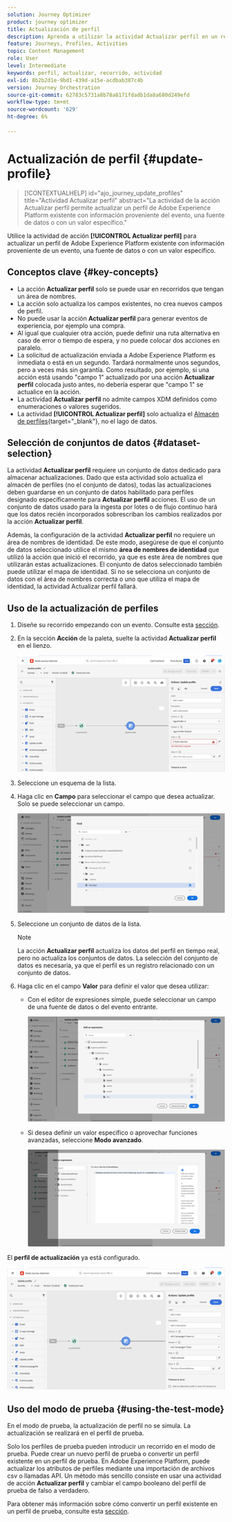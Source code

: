 ```yaml
---
solution: Journey Optimizer
product: journey optimizer
title: Actualización de perfil
description: Aprenda a utilizar la actividad Actualizar perfil en un recorrido
feature: Journeys, Profiles, Activities
topic: Content Management
role: User
level: Intermediate
keywords: perfil, actualizar, recorrido, actividad
exl-id: 8b2b2d1e-9bd1-439d-a15e-acdbab387c4b
version: Journey Orchestration
source-git-commit: 62783c5731a8b78a8171fdadb1da8a680d249efd
workflow-type: tm+mt
source-wordcount: '629'
ht-degree: 6%

---
```


# Actualización de perfil {#update-profile}

>[!CONTEXTUALHELP]
>id="ajo_journey_update_profiles"
>title="Actividad Actualizar perfil"
>abstract="La actividad de la acción Actualizar perfil permite actualizar un perfil de Adobe Experience Platform existente con información proveniente del evento, una fuente de datos o con un valor específico."

Utilice la actividad de acción **[!UICONTROL Actualizar perfil]** para actualizar un perfil de Adobe Experience Platform existente con información proveniente de un evento, una fuente de datos o con un valor específico.

## Conceptos clave {#key-concepts}

* La acción **Actualizar perfil** solo se puede usar en recorridos que tengan un área de nombres.
* La acción solo actualiza los campos existentes, no crea nuevos campos de perfil.
* No puede usar la acción **Actualizar perfil** para generar eventos de experiencia, por ejemplo una compra.
* Al igual que cualquier otra acción, puede definir una ruta alternativa en caso de error o tiempo de espera, y no puede colocar dos acciones en paralelo.
* La solicitud de actualización enviada a Adobe Experience Platform es inmediata o está en un segundo. Tardará normalmente unos segundos, pero a veces más sin garantía. Como resultado, por ejemplo, si una acción está usando &quot;campo 1&quot; actualizado por una acción **Actualizar perfil** colocada justo antes, no debería esperar que &quot;campo 1&quot; se actualice en la acción.
* La actividad **Actualizar perfil** no admite campos XDM definidos como enumeraciones o valores sugeridos.
* La actividad **[!UICONTROL Actualizar perfil]** solo actualiza el [Almacén de perfiles](https://experienceleague.adobe.com/docs/experience-platform/profile/home.html?lang=es#profile-data-store){target="_blank"}, no el lago de datos.

## Selección de conjuntos de datos {#dataset-selection}

La actividad **Actualizar perfil** requiere un conjunto de datos dedicado para almacenar actualizaciones. Dado que esta actividad solo actualiza el almacén de perfiles (no el conjunto de datos), todas las actualizaciones deben guardarse en un conjunto de datos habilitado para perfiles designado específicamente para **Actualizar perfil** acciones. El uso de un conjunto de datos usado para la ingesta por lotes o de flujo continuo hará que los datos recién incorporados sobrescriban los cambios realizados por la acción **Actualizar perfil**.

Además, la configuración de la actividad **Actualizar perfil** no requiere un área de nombres de identidad. De este modo, asegúrese de que el conjunto de datos seleccionado utilice el mismo **área de nombres de identidad** que utilizó la acción que inició el recorrido, ya que es este área de nombres que utilizarán estas actualizaciones. El conjunto de datos seleccionado también puede utilizar el mapa de identidad. Si no se selecciona un conjunto de datos con el área de nombres correcta o uno que utiliza el mapa de identidad, la actividad Actualizar perfil fallará.

## Uso de la actualización de perfiles

1. Diseñe su recorrido empezando con un evento. Consulte esta [sección](../building-journeys/journey.md).

1. En la sección **Acción** de la paleta, suelte la actividad **Actualizar perfil** en el lienzo.

   ![](assets/profileupdate0.png)

1. Seleccione un esquema de la lista.

1. Haga clic en **Campo** para seleccionar el campo que desea actualizar. Solo se puede seleccionar un campo.

   ![](assets/profileupdate2.png)

1. Seleccione un conjunto de datos de la lista.

   >[!NOTE]
   >
   >La acción **Actualizar perfil** actualiza los datos del perfil en tiempo real, pero no actualiza los conjuntos de datos. La selección del conjunto de datos es necesaria, ya que el perfil es un registro relacionado con un conjunto de datos.

1. Haga clic en el campo **Valor** para definir el valor que desea utilizar:

   * Con el editor de expresiones simple, puede seleccionar un campo de una fuente de datos o del evento entrante.

     ![](assets/profileupdate4.png)

   * Si desea definir un valor específico o aprovechar funciones avanzadas, seleccione **Modo avanzado**.

     ![](assets/profileupdate3.png)

El **perfil de actualización** ya está configurado.

![](assets/profileupdate1.png)


## Uso del modo de prueba {#using-the-test-mode}

En el modo de prueba, la actualización de perfil no se simula. La actualización se realizará en el perfil de prueba.

Solo los perfiles de prueba pueden introducir un recorrido en el modo de prueba. Puede crear un nuevo perfil de prueba o convertir un perfil existente en un perfil de prueba. En Adobe Experience Platform, puede actualizar los atributos de perfiles mediante una importación de archivos csv o llamadas API. Un método más sencillo consiste en usar una actividad de acción **Actualizar perfil** y cambiar el campo booleano del perfil de prueba de falso a verdadero.

Para obtener más información sobre cómo convertir un perfil existente en un perfil de prueba, consulte esta [sección](../audience/creating-test-profiles.md#create-test-profiles-csv).
